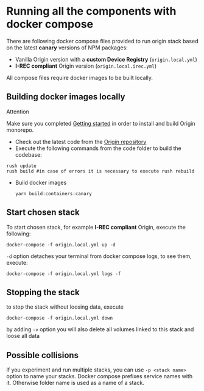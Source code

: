 # Running all the components with docker compose

There are following docker compose files provided to run origin stack based on the latest **canary** versions of NPM packages:

-   Vanilla Origin version with a **custom Device Registry** (`origin.local.yml`)
-   **I-REC compliant** Origin version (`origin.local.irec.yml`)

All compose files require docker images to be built locally.

## Building docker images locally

<div class="admonition attention">
  <p class="first admonition-title">Attention</p>
  <p class="last">
    Make sure you completed <a href="../getting-started">Getting started</a> in order to install and build Origin monorepo.
  </p>
</div>

-   Check out the latest code from the [Origin repository](https://github.com/energywebfoundation/origin)
-   Execute the following commands from the code folder to build the codebase:

```shell
rush update
rush build #in case of errors it is necessary to execute rush rebuild
```

-   Build docker images

    ```shell
    yarn build:containers:canary
    ```

## Start chosen stack

To start chosen stack, for example **I-REC compliant** Origin, execute the following:

```shell
docker-compose -f origin.local.yml up -d
```

`-d` option detaches your terminal from docker compose logs, to see them, execute:

```shell
docker-compose -f origin.local.yml logs -f
```

## Stopping the stack

to stop the stack without loosing data, execute

```shell
docker-compose -f origin.local.yml down
```

by adding `-v` option you will also delete all volumes linked to this stack and loose all data

## Possible collisions

If you experiment and run multiple stacks, you can use `-p <stack name>` option to name your stacks. Docker compose
prefixes service names with it. Otherwise folder name is used as a name of a stack.
